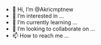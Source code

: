 - 👋 Hi, I’m @Akricmptnew
- 👀 I’m interested in ...
- 🌱 I’m currently learning ...
- 💞️ I’m looking to collaborate on ...
- 📫 How to reach me ...

<!---
Akricmptnew/Akricmptnew is a ✨ special ✨ repository because its `README.md` (this file) appears on your GitHub profile.
You can click the Preview link to take a look at your changes.
--->
